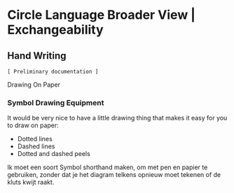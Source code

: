 ﻿Circle Language Broader View | Exchangeability
==============================================

Hand Writing
------------

`[ Preliminary documentation ]`

Drawing On Paper

### Symbol Drawing Equipment

It would be very nice to have a little drawing thing that makes it easy for you to draw on paper:

- Dotted lines
- Dashed lines
- Dotted and dashed peels

Ik moet een soort Symbol shorthand maken, om met pen en papier te gebruiken, zonder dat je het diagram telkens opnieuw moet tekenen of de kluts kwijt raakt.